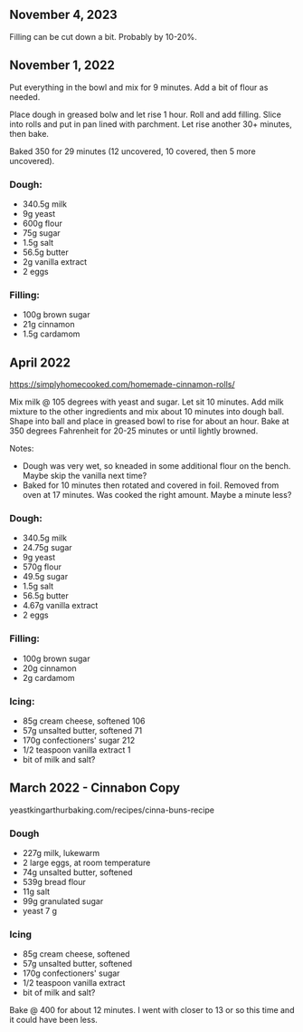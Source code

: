 ## November 4, 2023
Filling can be cut down a bit. Probably by 10-20%.

## November 1, 2022
Put everything in the bowl and mix for 9 minutes. Add a bit of flour as needed. 

Place dough in greased bolw and let rise 1 hour. Roll and add filling. Slice into rolls and put in pan lined with parchment. Let rise another 30+ minutes, then bake.

Baked 350 for 29 minutes (12 uncovered, 10 covered, then 5 more uncovered).

### Dough:
- 340.5g milk
- 9g yeast
- 600g flour
- 75g sugar
- 1.5g salt
- 56.5g butter
- 2g vanilla extract
- 2 eggs

### Filling:
- 100g brown sugar 
- 21g cinnamon
- 1.5g cardamom


## April 2022
https://simplyhomecooked.com/homemade-cinnamon-rolls/

Mix milk @ 105 degrees with yeast and sugar. Let sit 10 minutes. Add milk mixture to the other ingredients and mix about 10 minutes into dough ball. Shape into ball and place in greased bowl to rise for about an hour. Bake at 350 degrees Fahrenheit for 20-25 minutes or until lightly browned.

Notes: 
- Dough was very wet, so kneaded in some additional flour on the bench. Maybe skip the vanilla next time?
- Baked for 10 minutes then rotated and covered in foil. Removed from oven at 17 minutes. Was cooked the right amount. Maybe a minute less?

### Dough:
- 340.5g milk
- 24.75g sugar
- 9g yeast
- 570g flour
- 49.5g sugar
- 1.5g salt
- 56.5g butter
- 4.67g vanilla extract
- 2 eggs


### Filling:
- 100g brown sugar 
- 20g cinnamon
- 2g cardamom

### Icing:
- 85g cream cheese, softened 106
- 57g unsalted butter, softened 71
- 170g confectioners' sugar 212
- 1/2 teaspoon vanilla extract 1
- bit of milk and salt?


## March 2022 - Cinnabon Copy
yeastkingarthurbaking.com/recipes/cinna-buns-recipe

### Dough
- 227g milk, lukewarm
- 2 large eggs, at room temperature
- 74g unsalted butter, softened
- 539g bread flour
- 11g salt
- 99g granulated sugar
- yeast 7 g

### Icing
- 85g cream cheese, softened
- 57g unsalted butter, softened
- 170g confectioners' sugar
- 1/2 teaspoon vanilla extract
- bit of milk and salt?

Bake @ 400 for about 12 minutes. I went with closer to 13 or so this time and it could have been less.
